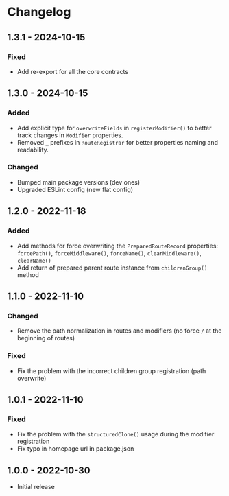 # Changelog

## 1.3.1 - 2024-10-15

### Fixed

- Add re-export for all the core contracts

## 1.3.0 - 2024-10-15

### Added

- Add explicit type for `overwriteFields` in `registerModifier()` to better track changes in `Modifier` properties.
- Removed `_` prefixes in `RouteRegistrar` for better properties naming and readability.

### Changed

- Bumped main package versions (dev ones)
- Upgraded ESLint config (new flat config)

## 1.2.0 - 2022-11-18

### Added

- Add methods for force overwriting the `PreparedRouteRecord` properties: `forcePath()`, `forceMiddleware()`, `forceName()`, `clearMiddleware()`, `clearName()`
- Add return of prepared parent route instance from `childrenGroup()` method

## 1.1.0 - 2022-11-10

### Changed

- Remove the path normalization in routes and modifiers (no force `/` at the beginning of routes)

### Fixed

- Fix the problem with the incorrect children group registration (path overwrite)

## 1.0.1 - 2022-11-10

### Fixed

- Fix the problem with the `structuredClone()` usage during the modifier registration
- Fix typo in homepage url in package.json

## 1.0.0 - 2022-10-30
- Initial release
